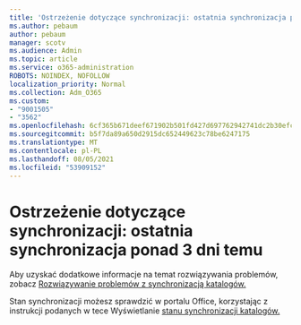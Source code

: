 ```yaml
---
title: 'Ostrzeżenie dotyczące synchronizacji: ostatnia synchronizacja ponad 3 dni temu'
ms.author: pebaum
author: pebaum
manager: scotv
ms.audience: Admin
ms.topic: article
ms.service: o365-administration
ROBOTS: NOINDEX, NOFOLLOW
localization_priority: Normal
ms.collection: Adm_O365
ms.custom:
- "9001505"
- "3562"
ms.openlocfilehash: 6cf365b671deef671902b501fd427d697762942741dc2b30efc97b953c5e1878
ms.sourcegitcommit: b5f7da89a650d2915dc652449623c78be6247175
ms.translationtype: MT
ms.contentlocale: pl-PL
ms.lasthandoff: 08/05/2021
ms.locfileid: "53909152"
---
```

# <a name="sync-warning-last-synced-more-than-3-days-ago"></a>Ostrzeżenie dotyczące synchronizacji: ostatnia synchronizacja ponad 3 dni temu

Aby uzyskać dodatkowe informacje na temat rozwiązywania problemów, zobacz [Rozwiązywanie problemów z synchronizacją katalogów.](https://docs.microsoft.com/office365/enterprise/fix-problems-with-directory-synchronization)

Stan synchronizacji możesz sprawdzić w portalu Office, korzystając z instrukcji podanych w tece Wyświetlanie [stanu synchronizacji katalogów.](https://docs.microsoft.com/office365/enterprise/view-directory-synchronization-status)

